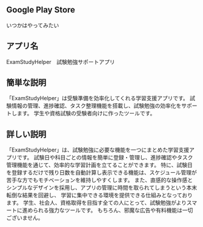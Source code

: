 ## Google Play Store
いつかはやってみたい

## アプリ名
ExamStudyHelper　試験勉強サポートアプリ

## 簡単な説明
「ExamStudyHelper」は受験準備を効率化してくれる学習支援アプリです。
試験情報の管理、進捗確認、タスク整理機能を搭載し、試験勉強の効率化をサポートします。
学生や資格試験の受験者向けに作ったツールです。

## 詳しい説明
「ExamStudyHelper」は、試験勉強に必要な機能を一つにまとめた学習支援アプリです。
試験日や科目ごとの情報を簡単に登録・管理し、進捗確認やタスク管理機能を通じて、効率的な学習計画を立てることができます。
特に、試験日を登録するだけで残り日数を自動計算し表示できる機能は、スケジュール管理が苦手な方でもモチベーションを維持しやすくします。
また、直感的な操作感とシンプルなデザインを採用し、アプリの管理に時間を取られてしまうという本末転倒な結果を回避し、
学習に集中できる環境を提供できる仕組みとなっております。
学生、社会人、資格取得を目指す全ての人にとって、試験勉強がよりスマートに進められる強力なツールです。
もちろん、邪魔な広告や有料機能は一切ございません。
